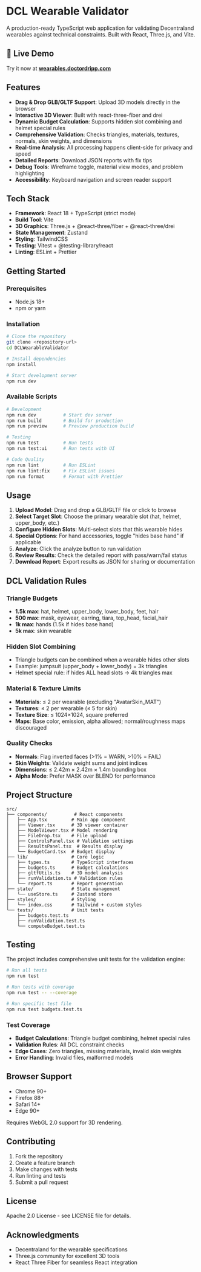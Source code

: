 # DCL Wearable Validator

A production-ready TypeScript web application for validating Decentraland wearables against technical constraints. Built with React, Three.js, and Vite.

## 🚀 Live Demo

Try it now at **[wearables.doctordripp.com](https://wearables.doctordripp.com/)**

## Features

- **Drag & Drop GLB/GLTF Support**: Upload 3D models directly in the browser
- **Interactive 3D Viewer**: Built with react-three-fiber and drei
- **Dynamic Budget Calculation**: Supports hidden slot combining and helmet special rules
- **Comprehensive Validation**: Checks triangles, materials, textures, normals, skin weights, and dimensions
- **Real-time Analysis**: All processing happens client-side for privacy and speed
- **Detailed Reports**: Download JSON reports with fix tips
- **Debug Tools**: Wireframe toggle, material view modes, and problem highlighting
- **Accessibility**: Keyboard navigation and screen reader support

## Tech Stack

- **Framework**: React 18 + TypeScript (strict mode)
- **Build Tool**: Vite
- **3D Graphics**: Three.js + @react-three/fiber + @react-three/drei
- **State Management**: Zustand
- **Styling**: TailwindCSS
- **Testing**: Vitest + @testing-library/react
- **Linting**: ESLint + Prettier

## Getting Started

### Prerequisites

- Node.js 18+ 
- npm or yarn

### Installation

```bash
# Clone the repository
git clone <repository-url>
cd DCLWearableValidator

# Install dependencies
npm install

# Start development server
npm run dev
```

### Available Scripts

```bash
# Development
npm run dev          # Start dev server
npm run build        # Build for production
npm run preview      # Preview production build

# Testing
npm run test         # Run tests
npm run test:ui      # Run tests with UI

# Code Quality
npm run lint         # Run ESLint
npm run lint:fix     # Fix ESLint issues
npm run format       # Format with Prettier
```

## Usage

1. **Upload Model**: Drag and drop a GLB/GLTF file or click to browse
2. **Select Target Slot**: Choose the primary wearable slot (hat, helmet, upper_body, etc.)
3. **Configure Hidden Slots**: Multi-select slots that this wearable hides
4. **Special Options**: For hand accessories, toggle "hides base hand" if applicable
5. **Analyze**: Click the analyze button to run validation
6. **Review Results**: Check the detailed report with pass/warn/fail status
7. **Download Report**: Export results as JSON for sharing or documentation

## DCL Validation Rules

### Triangle Budgets
- **1.5k max**: hat, helmet, upper_body, lower_body, feet, hair
- **500 max**: mask, eyewear, earring, tiara, top_head, facial_hair
- **1k max**: hands (1.5k if hides base hand)
- **5k max**: skin wearable

### Hidden Slot Combining
- Triangle budgets can be combined when a wearable hides other slots
- Example: jumpsuit (upper_body + lower_body) = 3k triangles
- Helmet special rule: if hides ALL head slots → 4k triangles max

### Material & Texture Limits
- **Materials**: ≤ 2 per wearable (excluding "AvatarSkin_MAT")
- **Textures**: ≤ 2 per wearable (≤ 5 for skin)
- **Texture Size**: ≤ 1024×1024, square preferred
- **Maps**: Base color, emission, alpha allowed; normal/roughness maps discouraged

### Quality Checks
- **Normals**: Flag inverted faces (>1% = WARN, >10% = FAIL)
- **Skin Weights**: Validate weight sums and joint indices
- **Dimensions**: ≤ 2.42m × 2.42m × 1.4m bounding box
- **Alpha Mode**: Prefer MASK over BLEND for performance

## Project Structure

```
src/
├── components/          # React components
│   ├── App.tsx         # Main app component
│   ├── Viewer.tsx      # 3D viewer container
│   ├── ModelViewer.tsx # Model rendering
│   ├── FileDrop.tsx    # File upload
│   ├── ControlsPanel.tsx # Validation settings
│   ├── ResultsPanel.tsx  # Results display
│   └── BudgetCard.tsx  # Budget display
├── lib/                # Core logic
│   ├── types.ts        # TypeScript interfaces
│   ├── budgets.ts      # Budget calculations
│   ├── gltfUtils.ts    # 3D model analysis
│   ├── runValidation.ts # Validation rules
│   └── report.ts       # Report generation
├── state/              # State management
│   └── useStore.ts     # Zustand store
├── styles/             # Styling
│   └── index.css       # Tailwind + custom styles
└── tests/              # Unit tests
    ├── budgets.test.ts
    ├── runValidation.test.ts
    └── computeBudget.test.ts
```

## Testing

The project includes comprehensive unit tests for the validation engine:

```bash
# Run all tests
npm run test

# Run tests with coverage
npm run test -- --coverage

# Run specific test file
npm run test budgets.test.ts
```

### Test Coverage

- **Budget Calculations**: Triangle budget combining, helmet special rules
- **Validation Rules**: All DCL constraint checks
- **Edge Cases**: Zero triangles, missing materials, invalid skin weights
- **Error Handling**: Invalid files, malformed models

## Browser Support

- Chrome 90+
- Firefox 88+
- Safari 14+
- Edge 90+

Requires WebGL 2.0 support for 3D rendering.

## Contributing

1. Fork the repository
2. Create a feature branch
3. Make changes with tests
4. Run linting and tests
5. Submit a pull request

## License

Apache 2.0 License - see LICENSE file for details.

## Acknowledgments

- Decentraland for the wearable specifications
- Three.js community for excellent 3D tools
- React Three Fiber for seamless React integration
